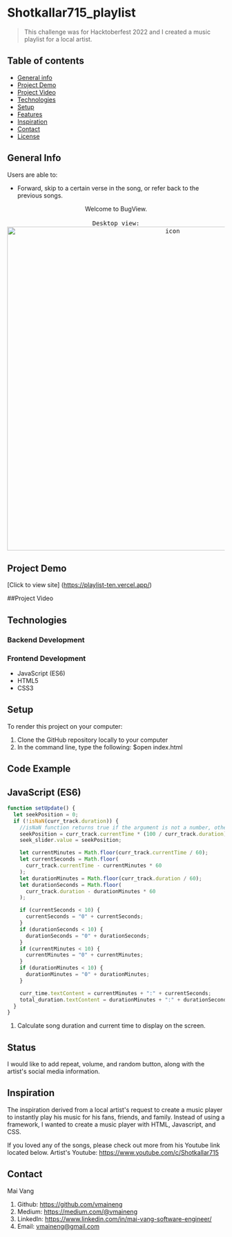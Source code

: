 # Shotkallar715_playlist
>This challenge was for Hacktoberfest 2022 and I created a music playlist for a local artist.

## Table of contents
* [General info](#general-info)
* [Project Demo](#project-demo)
* [Project Video](#project-video)
* [Technologies](#technologies)
* [Setup](#setup)
* [Features](#features)
* [Inspiration](#inspiration)
* [Contact](#contact)
* [License](#license)

## General Info
Users are able to:

- Forward, skip to a certain verse in the song, or refer back to the previous songs.

<div align="center">Welcome to BugView. </div>
<br/>
<div align="center">
<kbd>
Desktop view:
<img width="750" alt="icon" src="https://user-images.githubusercontent.com/100221733/195726467-b8f4cbc7-5cc7-463e-8a9b-736b04255ab0.png">
</kbd>
</div>

## Project Demo
[Click to view site] (https://playlist-ten.vercel.app/)

##Project Video

## Technologies
### Backend Development 


### Frontend Development 
* JavaScript (ES6)
* HTML5
* CSS3

## Setup
To render this project on your computer:
1. Clone the GitHub repository locally to your computer
2. In the command line, type the following:
$open index.html

## Code Example
## JavaScript (ES6)

```js
function setUpdate() {
  let seekPosition = 0;
  if (!isNaN(curr_track.duration)) {
    //isNaN function returns true if the argument is not a number, otherwise it is false
    seekPosition = curr_track.currentTime * (100 / curr_track.duration);
    seek_slider.value = seekPosition;

    let currentMinutes = Math.floor(curr_track.currentTime / 60);
    let currentSeconds = Math.floor(
      curr_track.currentTime - currentMinutes * 60
    );
    let durationMinutes = Math.floor(curr_track.duration / 60);
    let durationSeconds = Math.floor(
      curr_track.duration - durationMinutes * 60
    );

    if (currentSeconds < 10) {
      currentSeconds = "0" + currentSeconds;
    }
    if (durationSeconds < 10) {
      durationSeconds = "0" + durationSeconds;
    }
    if (currentMinutes < 10) {
      currentMinutes = "0" + currentMinutes;
    }
    if (durationMinutes < 10) {
      durationMinutes = "0" + durationMinutes;
    }

    curr_time.textContent = currentMinutes + ":" + currentSeconds;
    total_duration.textContent = durationMinutes + ":" + durationSeconds;
  }
}
```

1. Calculate song duration and current time to display on the screen.


## Status

I would like to add repeat, volume, and random button, along with the artist's social media information. 

## Inspiration

The inspiration derived from a local artist's request to create a music player to instantly play his music for his fans, friends, and family. Instead of using a framework, I wanted to create a music player with HTML, Javascript, and CSS. 

If you loved any of the songs, please check out more from his Youtube link located below.
Artist's Youtube: https://www.youtube.com/c/Shotkallar715

## Contact
Mai Vang

1. Github: https://github.com/vmaineng
2. Medium: https://medium.com/@vmaineng
3. LinkedIn: https://www.linkedin.com/in/mai-vang-software-engineer/
4. Email: vmaineng@gmail.com
